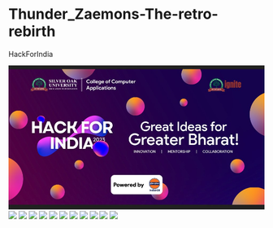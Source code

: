 # Thunder_Zaemons-The-retro-rebirth
 HackForIndia

 <img align="center" src="Readme/1.JPG">
 <img align="center" src="2.png">
  <img align="center" src="3.png">
 <img align="center" src="4.png">
  <img align="center" src="5.png">
 <img align="center" src="6.png">
  <img align="center" src="7.png">
 <img align="center" src="8.png">
  <img align="center" src="9.png">
 <img align="center" src="10.png">
  <img align="center" src="11.png">
 <img align="center" src="12.png">
 
